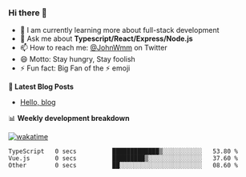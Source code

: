 ### Hi there 👋

- 🌱 I am currently learning more about full-stack development
- 💬 Ask me about **Typescript/React/Express/Node.js**
- 📫 How to reach me: [@JohnWmm](https://twitter.com/JohnWmm) on Twitter
- 😄 Motto: Stay hungry, Stay foolish
- ⚡ Fun fact: Big Fan of the :zap: emoji



**📝 Latest Blog Posts**

<!-- BLOG-POST-LIST:START -->
- [Hello, blog](https://mingming.dev/posts/hello-blog)
<!-- BLOG-POST-LIST:END -->



📊 **Weekly development breakdown** 

[![wakatime](https://wakatime.com/badge/user/d2bc2102-a53a-4e4f-93d0-a8cbf4be2db4.svg)](https://wakatime.com/@d2bc2102-a53a-4e4f-93d0-a8cbf4be2db4)

<!--START_SECTION:waka-->

```text
TypeScript   0 secs          █████████████▒░░░░░░░░░░░   53.80 %
Vue.js       0 secs          █████████▒░░░░░░░░░░░░░░░   37.60 %
Other        0 secs          ██░░░░░░░░░░░░░░░░░░░░░░░   08.60 %
```

<!--END_SECTION:waka-->

